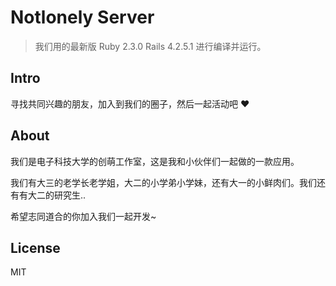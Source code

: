 # Notlonely Server

> 我们用的最新版 Ruby 2.3.0 Rails 4.2.5.1 进行编译并运行。

## Intro

寻找共同兴趣的朋友，加入到我们的圈子，然后一起活动吧 ❤️

## About

我们是电子科技大学的创萌工作室，这是我和小伙伴们一起做的一款应用。

我们有大三的老学长老学姐，大二的小学弟小学妹，还有大一的小鲜肉们。我们还有有大二的研究生..

希望志同道合的你加入我们一起开发~

## License

MIT